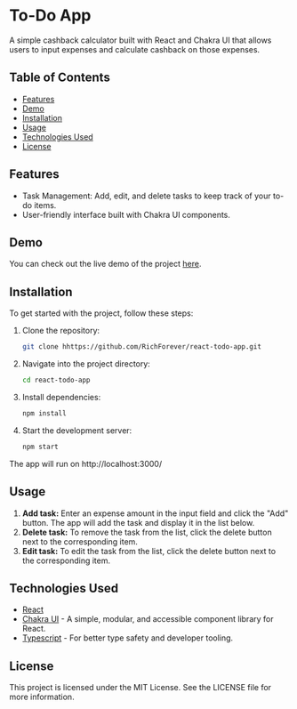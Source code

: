 # To-Do App

A simple cashback calculator built with React and Chakra UI that allows users to input expenses and calculate cashback on those expenses.

## Table of Contents

- [Features](#features)
- [Demo](#demo)
- [Installation](#installation)
- [Usage](#usage)
- [Technologies Used](#technologies-used)
- [License](#license)

## Features

- Task Management: Add, edit, and delete tasks to keep track of your to-do items.
- User-friendly interface built with Chakra UI components.

## Demo

You can check out the live demo of the project [here](https://richforever.github.io/react-todo-app/).

## Installation

To get started with the project, follow these steps:

1. Clone the repository:

   ```bash
   git clone hhttps://github.com/RichForever/react-todo-app.git
   ```

2. Navigate into the project directory:

   ```bash
   cd react-todo-app
   ```

3. Install dependencies:

   ```bash
   npm install
   ```

4. Start the development server:

   ```bash
   npm start
   ```

The app will run on http://localhost:3000/

## Usage

1. **Add task:** Enter an expense amount in the input field and click the "Add" button. The app will add the task and display it in the list below.
2. **Delete task:** To remove the task from the list, click the delete button next to the corresponding item.
3. **Edit task:** To edit the task from the list, click the delete button next to the corresponding item.

## Technologies Used

- [React](https://reactjs.org/)
- [Chakra UI](https://chakra-ui.com/) - A simple, modular, and accessible component library for React.
- [Typescript](https://www.typescriptlang.org/) - For better type safety and developer tooling.

## License

This project is licensed under the MIT License. See the LICENSE file for more information.
